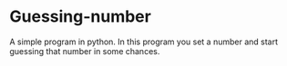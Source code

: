 # Guessing-number
A simple program in python.
In this program you set a number and start guessing that number in some chances.
